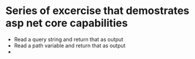 # Series of excercise that demostrates asp net core capabilities

 - Read a query string and return that as output 
 - Read a path variable and return that as output
 - 
